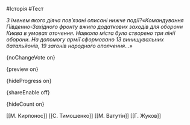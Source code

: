 #Історія #Тест

*З іменем якого діяча пов’язані описані нижче події?«Командування  Південно-Західного фронту вжило додаткових заходів для оборони Києва в  умовах оточення. Навколо міста було створено три лінії оборони. На  допомогу армії сформовано 13 винищувальних батальйонів, 19 загонів  народного ополчення...»*

{noChangeVote on}

{preview on}

{hideProgress on}

{shareEnable off}

{hideCount on}

[[М. Кирпонос]]
[[C. Тимошенко]]
[[М. Ватутін]]
[[Г. Жуков]]

